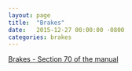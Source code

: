 ```yaml
---
layout: page 
title:  "Brakes"
date:   2015-12-27 00:00:00 -0800
categories: brakes
---
```


[Brakes - Section 70 of the manual](../manuals/rrc-brakes.pdf)
